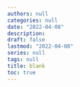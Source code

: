 ```yaml
---
authors: null
categories: null
date: "2022-04-08"
description: 
draft: false
lastmod: "2022-04-08"
series: null
tags: null
title: blank
toc: true
---
```


<!--more-->

